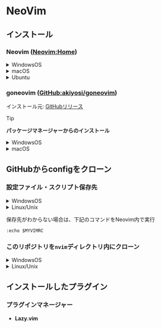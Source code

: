 # NeoVim
## インストール
### Neovim ([Neovim:Home](https://neovim.io/))
<details>
<summary>WindowsOS</summary>
  
```
winget neovim.neovim
```
</details>
<details>
<summary>macOS</summary>
  
```
$ brew install neovim
```
</details>
<details>
<summary>Ubuntu</summary>

```
sudo apt-get install neovim
```
</details>

### goneovim ([GitHub:akiyosi/goneovim](https://github.com/akiyosi/goneovim))
インストール元: [GitHubリリース](https://github.com/akiyosi/goneovim/releases)
> [!TIP]
> **パッケージマネージャーからのインストール**
> <details>
> <summary>WindowsOS</summary>
> 
> ```
> scoop bucket add extras
> scoop install goneovim
> ```
> or
>
> ```
> scoop bucket add versions
> scoop install goneovim-nightly
> ```
> </details>
> <details>
> <summary>macOS</summary>
> 
> ```
> brew install --cask goneovim
> ```
> </details>

## GitHubからconfigをクローン
### 設定ファイル・スクリプト保存先
<details>
<summary>WindowsOS</summary>

```
%localappdata%\nvim\
```
</details>
<details>
<summary>Linux/Unix</summary>

```
~\.config\nvim\
```
</details>

保存先がわからない場合は、下記のコマンドをNeovim内で実行
```
:echo $MYVIMRC
```

### このリポジトリを```nvim```ディレクトリ内にクローン
<details>
<summary>WindowsOS</summary>

```
git clone https://github.com/nvim-lua/kickstart.nvim.git "%localappdata%\nvim"
```
</details>
<details>
<summary>Linux/Unix</summary>

```
~\.config\nvim\
```
</details>

## インストールしたプラグイン
### プラグインマネージャー
- **Lazy.vim**
